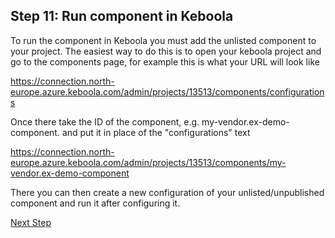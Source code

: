## Step 11: Run component in Keboola

To run the component in Keboola you must add the unlisted component to your project. The easiest way to do this is to 
open your keboola project and go to the components page, for example this is what your URL will look like


https://connection.north-europe.azure.keboola.com/admin/projects/13513/components/configurations


Once there take the ID of the component, e.g. my-vendor.ex-demo-component. and put it in place of the "configurations" text


https://connection.north-europe.azure.keboola.com/admin/projects/13513/components/my-vendor.ex-demo-component


There you can then create a new configuration of your unlisted/unpublished component and run it after configuring it.



[Next Step](https://github.com/bakobako/keboola-empower-workshop-components/blob/main/workshop_steps/Step%2012%3A%20Enhancing%20the%20component.md)

